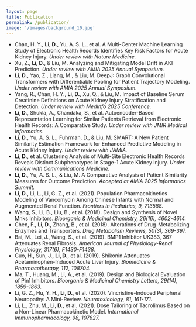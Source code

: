 ```yaml
---
layout: page
title: Publication
permalink: /publication/
image: '/images/background_10.jpg'
---
```


- Chan, H. Y., **Li, D.**, Yu, A. S. L., et al. A Multi-Center Machine Learning Study of Electronic Health Records Identifies Key Risk Factors for Acute Kidney Injury. *Under review with Nature Medicine.*
- Xu, Z., **Li, D.**, & Liu, M. Analyzing and Mitigating Model Drift in AKI Prediction. *Under review with AMIA 2025 Annual Symposium.*
- **Li, D.**, Yao, Z., Liang, M., & Liu, M. DeepJ: Graph Convolutional Transformers with Differentiable Pooling for Patient Trajectory Modeling. *Under review with AMIA 2025 Annual Symposium.*
- Yang, R., Chan, H. Y., **Li, D.**, Xu, Q., & Liu, M. Impact of Baseline Serum Creatinine Definitions on Acute Kidney Injury Stratification and Detection. *Under review with MedInfo 2025 Conference.*
- **Li, D.**, Shukla, A., Chandaka, S., et al. Autoencoder-Based Representation Learning for Similar Patients Retrieval from Electronic Health Records: A Comparative Study. *Under review with JMIR Medical Informatics.*
- **Li, D.**, Yu, A. S. L., Fuhrman, D., & Liu, M. SMART: A New Patient Similarity Estimation Framework for Enhanced Predictive Modeling in Acute Kidney Injury. *Under review with JAMIA.*
- **Li, D.**, et al. Clustering Analysis of Multi-Site Electronic Health Records Reveals Distinct Subphenotypes in Stage-1 Acute Kidney Injury. *Under review with Communications Medicine.*
- **Li, D.**, Yu, A. S. L., & Liu, M. A Comparative Analysis of Patient Similarity Measures for Outcome Prediction. *Accepted at AMIA 2025 Informatics Summit.*
- **Li, D.**, Li, L., Li, G. Z., et al. (2021). Population Pharmacokinetics Modeling of Vancomycin Among Chinese Infants with Normal and Augmented Renal Function. *Frontiers in Pediatrics, 9, 713588.*
- Wang, S., Li, B., Liu, B., et al. (2018). Design and Synthesis of Novel Mnks Inhibitors. *Bioorganic & Medicinal Chemistry, 26(16), 4602-4614.*
- Chen, F., **Li, D.**, Zhang, B., et al. (2018). Alterations of Drug-Metabolizing Enzymes and Transporters. *Drug Metabolism Reviews, 50(3), 369-397.*
- Bai, M., Lei, J., Wang, S., et al. (2019). BMP1 Inhibitor UK383, 367 Attenuates Renal Fibrosis. *American Journal of Physiology-Renal Physiology, 317(6), F1430-F1438.*
- Guo, H., Sun, J., **Li, D.**, et al. (2019). Shikonin Attenuates Acetaminophen-Induced Acute Liver Injury. *Biomedicine & Pharmacotherapy, 112, 108704.*
- Ma, T., Huang, M., Li, A., et al. (2019). Design and Biological Evaluation of Pin1 Inhibitors. *Bioorganic & Medicinal Chemistry Letters, 29(14), 1859-1863.*
- Li, G. Z., Hu, Y. H., **Li, D.**, et al. (2020). Vincristine-Induced Peripheral Neuropathy: A Mini-Review. *Neurotoxicology, 81, 161-171.*
- Li, L., Zhu, M., **Li, D.**, et al. (2021). Dose Tailoring of Tacrolimus Based on a Non-Linear Pharmacokinetic Model. *International Immunopharmacology, 98, 107827.*

